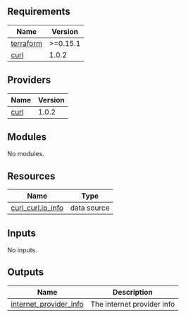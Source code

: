 ## Requirements

| Name | Version |
|------|---------|
| <a name="requirement_terraform"></a> [terraform](#requirement\_terraform) | >=0.15.1 |
| <a name="requirement_curl"></a> [curl](#requirement\_curl) | 1.0.2 |

## Providers

| Name | Version |
|------|---------|
| <a name="provider_curl"></a> [curl](#provider\_curl) | 1.0.2 |

## Modules

No modules.

## Resources

| Name | Type |
|------|------|
| [curl_curl.ip_info](https://registry.terraform.io/providers/anschoewe/curl/1.0.2/docs/data-sources/curl) | data source |

## Inputs

No inputs.

## Outputs

| Name | Description |
|------|-------------|
| <a name="output_internet_provider_info"></a> [internet\_provider\_info](#output\_internet\_provider\_info) | The internet provider info |
